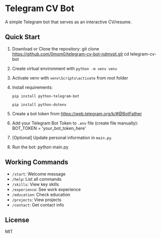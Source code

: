 # Telegram CV Bot

A simple Telegram bot that serves as an interactive CV/resume.

## Quick Start

1. Download or Clone the repository:
   git clone https://github.com/0msm0/telegram-cv-bot-ndmvpt.git
   cd telegram-cv-bot

2. Create virtual environment with `python -m venv venv`

3. Activate venv with `venv\Scripts\activate` from root folder

4. Install requirements:

   `pip install python-telegram-bot`

   `pip install python-dotenv`

5. Create a bot token from https://web.telegram.org/k/#@BotFather 

6. Add your Telegram Bot Token to `.env` file (create file manually):
   BOT_TOKEN = 'your_bot_token_here'

7. [Optional] Update personal information in `main.py`.

8. Run the bot:
   python main.py

## Working Commands

- `/start`: Welcome message
- `/help`: List all commands
- `/skills`: View key skills
- `/experience`: See work experience
- `/education`: Check education
- `/projects`: View projects
- `/contact`: Get contact info

## License

MIT